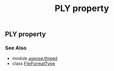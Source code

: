 ﻿---
title: PLY property
second_title: Aspose.3D for Python via .NET API References
description: 
type: docs
weight: 170
url: /python-net/aspose.threed/fileformattype/ply/
is_root: false
---

## PLY property


### See Also
* module [aspose.threed](../../)
* class [FileFormatType](/3d/python-net/aspose.threed/fileformattype)
